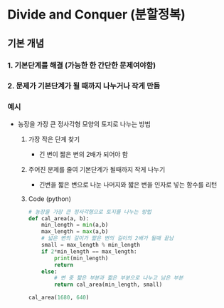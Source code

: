 # Divide and Conquer (분할정복)

## 기본 개념

### 1. 기본단계를 해결 (가능한 한 간단한 문제여야함)

### 2. 문제가 기본단계가 될 때까지 나누거나 작게 만듬



### 예시

- 농장을 가장 큰 정사각형 모양의 토지로 나누는 방법

  1. 가장 작은 단계 찾기

     - 긴 변이 짧은 변의 2배가 되어야 함

  2. 주어진 문제를 줄여 기본단계가 될때까지 작게 나누기

     - 긴변을 짧은 변으로 나눈 나머지와 짧은 변을 인자로 넣는 함수를 리턴

  3. Code (python)

     ```python
     # 농장을 가장 큰 정사각형으로 토지를 나누는 방법
     def cal_area(a, b):
         min_length = min(a,b)
         max_length = max(a,b)
         # 넓은 변의 길이가 짧은 변의 길이의 2배가 될때 끝남
         small = max_length % min_length
         if 2*min_length == max_length:
             print(min_length)
             return 
         else:
             # 변 중 짧은 부분과 짧은 부분으로 나누고 남은 부분
             return cal_area(min_length, small)
     
     cal_area(1680, 640)
     ```

     